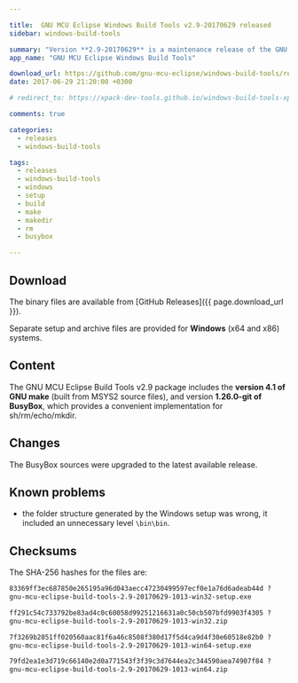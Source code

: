 ```yaml
---

title:  GNU MCU Eclipse Windows Build Tools v2.9-20170629 released
sidebar: windows-build-tools

summary: "Version **2.9-20170629** is a maintenance release of the GNU MCU Eclipse Windows Build Tools."
app_name: "GNU MCU Eclipse Windows Build Tools"

download_url: https://github.com/gnu-mcu-eclipse/windows-build-tools/releases/tag/v2.9-20170629-1013/
date: 2017-06-29 21:20:00 +0300

# redirect_to: https://xpack-dev-tools.github.io/windows-build-tools-xpack/blog/2017/06/29/windows-build-tools-v2-9-20170629-released/

comments: true

categories:
  - releases
  - windows-build-tools

tags:
  - releases
  - windows-build-tools
  - windows
  - setup
  - build
  - make
  - makedir
  - rm
  - busybox

---
```


## Download

The binary files are available from [GitHub Releases]({{ page.download_url }}).

Separate setup and archive files are provided for **Windows** (x64 and x86) systems.

## Content

The GNU MCU Eclipse Build Tools v2.9 package includes the **version 4.1 of GNU make** (built from MSYS2 source files), and version **1.26.0-git of BusyBox**, which provides a convenient implementation for sh/rm/echo/mkdir.

## Changes

The BusyBox sources were upgraded to the latest available release.

## Known problems

* the folder structure generated by the Windows setup was wrong, it included an unnecessary level `\bin\bin`.


## Checksums

The SHA-256 hashes for the files are:

```txt
83369ff3ec687850e265195a96d043aecc47230499597ecf0e1a76d6adeab44d ?
gnu-mcu-eclipse-build-tools-2.9-20170629-1013-win32-setup.exe

ff291c54c733792be83ad4c0c60058d99251216631a0c50cb507bfd9903f4305 ?
gnu-mcu-eclipse-build-tools-2.9-20170629-1013-win32.zip

7f3269b2051ff020560aac81f6a46c8508f380d17f5d4ca9d4f30e60518e82b0 ?
gnu-mcu-eclipse-build-tools-2.9-20170629-1013-win64-setup.exe

79fd2ea1e3d719c66140e2d0a771543f3f39c3d7644ea2c344590aea74907f84 ?
gnu-mcu-eclipse-build-tools-2.9-20170629-1013-win64.zip
```

